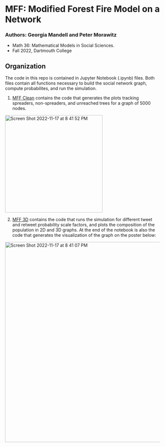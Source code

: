 # MFF: Modified Forest Fire Model on a Network
### Authors: Georgia Mandell and Peter Morawitz
- Math 36: Mathematical Models in Social Sciences.
- Fall 2022, Dartmouth College 

## Organization
The code in this repo is contained in Jupyter Notebook (.ipynb) files. Both files contain all functions necessary to build the social network graph, compute probabilites, and run the simulation.


1. [MFF Clean](https://github.com/gmandell23/MFF/blob/main/MFF%20Clean-Scale%20Up.ipynb) contains the code that generates the plots tracking spreaders, non-spreaders, and unreached trees for a graph of 5000 nodes.

<img width="317" alt="Screen Shot 2022-11-17 at 8 41 52 PM" src="https://user-images.githubusercontent.com/61164281/202597266-40ae69fd-5c42-4e93-b753-e5b2542d7e60.png">


2. [MFF 3D](https://github.com/gmandell23/MFF/blob/main/MFF%20FINAL-3D%20surface.ipynb) contains the code that runs the simulation for different tweet and retweet probability scale factors, and plots the composition of the population in 2D and 3D graphs. At the end of the notebook is also the code that generates the visualization of the graph on the poster below: 

<img width="652" alt="Screen Shot 2022-11-17 at 8 41 07 PM" src="https://user-images.githubusercontent.com/61164281/202597168-b68bfa65-956e-4eac-81ca-758a2f2c8c96.png">
